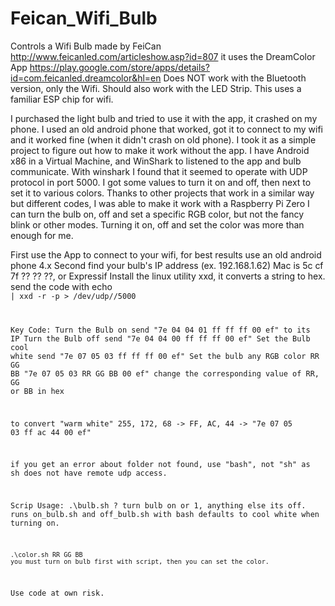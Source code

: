 # Feican_Wifi_Bulb
Controls a Wifi Bulb made by FeiCan http://www.feicanled.com/articleshow.asp?id=807
it uses the DreamColor App https://play.google.com/store/apps/details?id=com.feicanled.dreamcolor&hl=en
Does NOT work with the Bluetooth version, only the Wifi.  Should also work with the LED Strip.
This uses a familiar ESP chip for wifi.

I purchased the light bulb and tried to use it with the app, it crashed on my phone.  I used an old android phone that worked, got it to connect to my wifi and it worked fine (when it didn't crash on old phone). I took it as a simple project to figure out how to make it work without the app.  I have Android x86 in a Virtual Machine, and WinShark to listened to the app and bulb communicate.
With winshark I found that it seemed to operate with UDP protocol in port 5000.
I got some values to turn it on and off, then next to set it to various colors.
Thanks to other projects that work in a similar way but different codes, I was able to make it work with a Raspberry Pi Zero
I can turn the bulb on, off and set a specific RGB color, but not the fancy blink or other modes.  Turning it on, off and set the color was more than enough for me.

First use the App to connect to your wifi, for best results use an old android phone 4.x 
Second find your bulb's IP address (ex. 192.168.1.62) Mac is 5c cf 7f ?? ?? ??, or Expressif 
Install the linux utility xxd, it converts a string to hex.
send the code with
echo <code> | xxd -r -p > /dev/udp/<ip address>/5000

Key Code:
Turn the Bulb on send "7e 04 04 01 ff ff ff 00 ef" to its IP
Turn the Bulb off send "7e 04 04 00 ff ff ff 00 ef"
Set the Bulb cool white send "7e 07 05 03 ff ff ff 00 ef"
Set the bulb any RGB color
             RR GG BB
"7e 07 05 03 RR GG BB 00 ef"
change the corresponding value of RR, GG or BB in hex

to convert "warm white" 255, 172, 68 -> FF, AC, 44 -> "7e 07 05 03 ff ac 44 00 ef"

if you get an error about folder not found, use "bash", not "sh" as sh does not have remote udp access.

Scrip Usage:
	.\bulb.sh ?
	turn bulb on or 1, anything else its off. runs on_bulb.sh and off_bulb.sh with bash
	defaults to cool white when turning on.
	
	.\color.sh RR GG BB
	you must turn on bulb first with script, then you can set the color.

Use code at own risk.